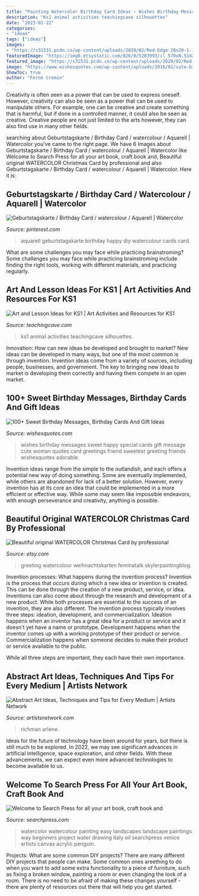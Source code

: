 ```yaml
---
title: "Painting Watercolor Birthday Card Ideas ~ Wishes Birthday Messages Sweet Happy Special Cards Gift Message Cute Woman Quotes Card Greetings Friend Sweetest Greeting Friends Wishesquotes Adorable"
description: "Ks1 animal activities teachingcave silhouettes"
date: "2023-01-22"
categories:
- "ideas"
tags: ["ideas"]
images:
- "https://s31531.pcdn.co/wp-content/uploads/2020/02/Red-Edge-20x20-1-1024x1022.jpg.optimal.jpg"
featuredImage: "https://img0.etsystatic.com/026/0/5203993/il_570xN.514276186_iwdj.jpg"
featured_image: "https://s31531.pcdn.co/wp-content/uploads/2020/02/Red-Edge-20x20-1-1024x1022.jpg.optimal.jpg"
image: "https://www.wishesquotes.com/wp-content/uploads/2016/01/cute-birthday-message-for-girl.jpg"
ShowToc: true
author: "Ferne Cremin"
---
```



Creativity is often seen as a power that can be used to express oneself. However, creativity can also be seen as a power that can be used to manipulate others. For example, one can be creative and create something that is harmful, but if done in a controlled manner, it could also be seen as creative. Creative people are not just limited to the arts however, they can also find use in many other fields.

	

		
searching about Geburtstagskarte / Birthday Card / watercolour / Aquarell | Watercolor you've came to the right page. We have 6 Images about Geburtstagskarte / Birthday Card / watercolour / Aquarell | Watercolor like Welcome to Search Press for all your art book, craft book and, Beautiful original WATERCOLOR Christmas Card by professional and also Geburtstagskarte / Birthday Card / watercolour / Aquarell | Watercolor. Here it is:
		
    
## Geburtstagskarte / Birthday Card / Watercolour / Aquarell | Watercolor

<img loading=lazy src="https://i.pinimg.com/736x/93/5d/a4/935da46ca9cef0f951bff940fdd8f92f.jpg" onerror="this.onerror=null;this.src='https://tse3.mm.bing.net/th?id=OIP.6ymB4_7prRPVneVQUKxLkwHaJ4&amp;pid=15.1';" alt="Geburtstagskarte / Birthday Card / watercolour / Aquarell | Watercolor">

_Source: pinterest.com_

>aquarell geburtstagskarte birthday happy diy watercolour cards card. 

	

What are some challenges you may face while practicing brainstroming?
Some challenges you may face while practicing brainstroming include finding the right tools, working with different materials, and practicing regularly.

    
## Art And Lesson Ideas For KS1 | Art Activities And Resources For KS1

<img loading=lazy src="https://www.teachingcave.com/wp-content/uploads/2013/11/animal-art.jpg" onerror="this.onerror=null;this.src='https://tse1.mm.bing.net/th?id=OIP.JDDepR3Cm70xP143TLl2BwAAAA&amp;pid=15.1';" alt="Art and Lesson Ideas for KS1 | Art Activities and Resources for KS1">

_Source: teachingcave.com_

>ks1 animal activities teachingcave silhouettes. 

	

Innovation: How can new ideas be developed and brought to market?
New ideas can be developed in many ways, but one of the most common is through invention. Invention ideas come from a variety of sources, including people, businesses, and government. The key to bringing new ideas to market is developing them correctly and having them compete in an open market.

    
## 100+ Sweet Birthday Messages, Birthday Cards And Gift Ideas

<img loading=lazy src="https://www.wishesquotes.com/wp-content/uploads/2016/01/cute-birthday-message-for-girl.jpg" onerror="this.onerror=null;this.src='https://tse4.mm.bing.net/th?id=OIP.swu0RxPp-jl0HetYYS9aIQHaI4&amp;pid=15.1';" alt="100+ Sweet Birthday Messages, Birthday Cards And Gift Ideas">

_Source: wishesquotes.com_

>wishes birthday messages sweet happy special cards gift message cute woman quotes card greetings friend sweetest greeting friends wishesquotes adorable. 

	

Invention ideas range from the simple to the outlandish, and each offers a potential new way of doing something. Some are eventually implemented, while others are abandoned for lack of a better solution. However, every invention has at its core an idea that could be implemented in a more efficient or effective way. While some may seem like impossible endeavors, with enough perseverance and creativity, anything is possible.

    
## Beautiful Original WATERCOLOR Christmas Card By Professional

<img loading=lazy src="https://img0.etsystatic.com/026/0/5203993/il_570xN.514276186_iwdj.jpg" onerror="this.onerror=null;this.src='https://tse4.mm.bing.net/th?id=OIP.4jAd6uXL5tGu3j4Ld7MlFAHaKQ&amp;pid=15.1';" alt="Beautiful original WATERCOLOR Christmas Card by professional">

_Source: etsy.com_

>greeting watercolour weihnachtskarten feminatalk skylerpaintingblog. 

	

Invention processes: What happens during the invention process?
Invention is the process that occurs during which a new idea or invention is created. This can be done through the creation of a new product, service, or idea. Inventions can also come about through the research and development of a new product. While both processes are essential to the success of an invention, they are also different. 
The invention process typically involves three steps: ideation, development, and commercialization. Ideation happens when an inventor has a great idea for a product or service and it doesn't yet have a name or prototype. Development happens when the inventor comes up with a working prototype of their product or service. Commercialization happens when someone decides to make their product or service available to the public. 

While all three steps are important, they each have their own importance.

    
## Abstract Art Ideas, Techniques And Tips For Every Medium | Artists Network

<img loading=lazy src="https://s31531.pcdn.co/wp-content/uploads/2020/02/Red-Edge-20x20-1-1024x1022.jpg.optimal.jpg" onerror="this.onerror=null;this.src='https://tse4.mm.bing.net/th?id=OIP.705yrcp-74SW0JA0VWSYdQHaHZ&amp;pid=15.1';" alt="Abstract Art Ideas, Techniques and Tips for Every Medium | Artists Network">

_Source: artistsnetwork.com_

>richman arlene. 

	

Ideas for the future of technology have been around for years, but there is still much to be explored. In 2022, we may see significant advances in artificial intelligence, space exploration, and other fields. With these advancements, we can expect even more advanced technologies to become available to us.

    
## Welcome To Search Press For All Your Art Book, Craft Book And

<img loading=lazy src="https://www.searchpress.com/_uploads/free_project_images/VenDoorway.jpg" onerror="this.onerror=null;this.src='https://tse1.mm.bing.net/th?id=OIP.n7dRIUcRS29W40wfZ-_57wHaK7&amp;pid=15.1';" alt="Welcome to Search Press for all your art book, craft book and">

_Source: searchpress.com_

>watercolor watercolour painting easy landscapes landscape paintings way beginners project water drawing italy oil searchpress venice artists canvas acrylic penguin. 

	

Projects: What are some common DIY projects?
There are many different DIY projects that people can make. Some common ones areething to do when you want to add some extra functionality to a piece of furniture, such as fixing a broken window, painting a room or even changing the look of a room. There is no need to be afraid of making these changes yourself - there are plenty of resources out there that will help you get started.

